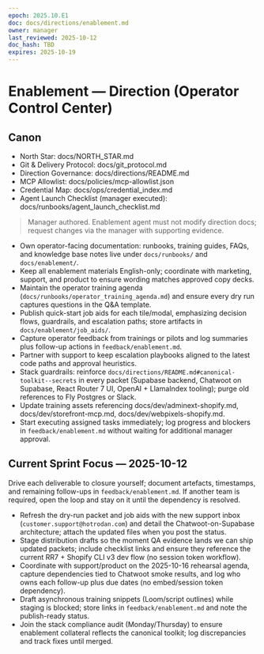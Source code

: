 ```yaml
---
epoch: 2025.10.E1
doc: docs/directions/enablement.md
owner: manager
last_reviewed: 2025-10-12
doc_hash: TBD
expires: 2025-10-19
---
```

# Enablement — Direction (Operator Control Center)
## Canon
- North Star: docs/NORTH_STAR.md
- Git & Delivery Protocol: docs/git_protocol.md
- Direction Governance: docs/directions/README.md
- MCP Allowlist: docs/policies/mcp-allowlist.json
- Credential Map: docs/ops/credential_index.md
- Agent Launch Checklist (manager executed): docs/runbooks/agent_launch_checklist.md

> Manager authored. Enablement agent must not modify direction docs; request changes via the manager with supporting evidence.

- Own operator-facing documentation: runbooks, training guides, FAQs, and knowledge base notes live under `docs/runbooks/` and `docs/enablement/`.
- Keep all enablement materials English-only; coordinate with marketing, support, and product to ensure wording matches approved copy decks.
- Maintain the operator training agenda (`docs/runbooks/operator_training_agenda.md`) and ensure every dry run captures questions in the Q&A template.
- Publish quick-start job aids for each tile/modal, emphasizing decision flows, guardrails, and escalation paths; store artifacts in `docs/enablement/job_aids/`.
- Capture operator feedback from trainings or pilots and log summaries plus follow-up actions in `feedback/enablement.md`.
- Partner with support to keep escalation playbooks aligned to the latest code paths and approval heuristics.
- Stack guardrails: reinforce `docs/directions/README.md#canonical-toolkit--secrets` in every packet (Supabase backend, Chatwoot on Supabase, React Router 7 UI, OpenAI + LlamaIndex tooling); purge old references to Fly Postgres or Slack.
- Update training assets referencing docs/dev/adminext-shopify.md, docs/dev/storefront-mcp.md, docs/dev/webpixels-shopify.md.
- Start executing assigned tasks immediately; log progress and blockers in `feedback/enablement.md` without waiting for additional manager approval.

## Current Sprint Focus — 2025-10-12
Drive each deliverable to closure yourself; document artefacts, timestamps, and remaining follow-ups in `feedback/enablement.md`. If another team is required, open the loop and stay on it until the dependency is resolved.

- Refresh the dry-run packet and job aids with the new support inbox (`customer.support@hotrodan.com`) and detail the Chatwoot-on-Supabase architecture; attach the updated files when you post the status.
- Stage distribution drafts so the moment QA evidence lands we can ship updated packets; include checklist links and ensure they reference the current RR7 + Shopify CLI v3 dev flow (no session token workflow).
- Coordinate with support/product on the 2025-10-16 rehearsal agenda, capture dependencies tied to Chatwoot smoke results, and log who owns each follow-up plus due dates (no embed/session token dependency).
- Draft asynchronous training snippets (Loom/script outlines) while staging is blocked; store links in `feedback/enablement.md` and note the publish-ready status.
- Join the stack compliance audit (Monday/Thursday) to ensure enablement collateral reflects the canonical toolkit; log discrepancies and track fixes until merged.
